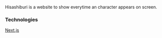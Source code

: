 Hisashiburi is a website to show everytime an character appears on screen.

### Technologies

<a href="https://nextjs.org">Next.js<a>
